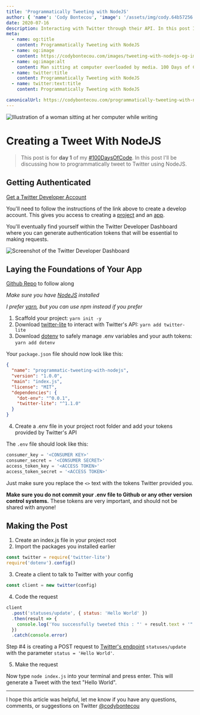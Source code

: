 ```yaml
---
title: 'Programmatically Tweeting with NodeJS'
author: { 'name': 'Cody Bontecou', 'image': '/assets/img/cody.64b57256.jpg' }
date: 2020-07-16
description: Interacting with Twitter through their API. In this post I discuss how to use twitter-lite to create and post a tweet.
meta:
  - name: og:title
    content: Programmatically Tweeting with NodeJS
  - name: og:image
    content: https://codybontecou.com/images/tweeting-with-nodejs-og-image.png
  - name: og:image:alt
    content: Man sitting at computer overloaded by media. 100 Days of Code While Dopamine Fasting.
  - name: twitter:title
    content: Programmatically Tweeting with NodeJS
  - name: twitter:text:title
    content: Programmatically Tweeting with NodeJS

canonicalUrl: https://codybontecou.com/programmatically-tweeting-with-nodejs
---
```


![Illustration of a woman sitting at her computer while writing](https://codybontecou.com/images/programmatic-tweeting.png)

# Creating a Tweet With NodeJS

> This post is for **day 1** of my [#100DaysOfCode](https://twitter.com/hashtag/100DaysOfCode?src=hashtag_click). In this post I'll be discussing how to programmatically tweet to Twitter using NodeJS.

<HeaderMeta :author=$frontmatter.author :date=$frontmatter.date />

## Getting Authenticated

[Get a Twitter Developer Account](https://developer.twitter.com/en/docs/twitter-api/getting-started/getting-access-to-the-twitter-api)

You'll need to follow the instructions of the link above to create a develop account. This gives you access to creating a [project](https://developer.twitter.com/en/docs/projects/overview) and an [app](https://developer.twitter.com/en/docs/apps/overview).

You'll eventually find yourself within the Twitter Developer Dashboard where you can generate authentication tokens that will be essential to making requests.

![Screenshot of the Twitter Developer Dashboard](https://codybontecou.com/images/twitter-dev-dashboard.png)

## Laying the Foundations of Your App

[Github Repo](https://github.com/CodyBontecou/day-1-tweet-with-nodejs) to follow along

_Make sure you have [NodeJS](https://nodejs.org/en/) installed_

_I prefer [yarn](https://yarnpkg.com/), but you can use npm instead if you prefer_

1. Scaffold your project: `yarn init -y`
2. Download [twitter-lite](https://github.com/draftbit/twitter-lite) to interact with Twitter's API: `yarn add twitter-lite`
3. Download [dotenv](https://github.com/motdotla/dotenv#readme) to safely manage .env variables and your auth tokens: `yarn add dotenv`

Your `package.json` file should now look like this:

```json
{
  "name": "programmatic-tweeting-with-nodejs",
  "version": "1.0.0",
  "main": "index.js",
  "license": "MIT",
  "dependencies": {
    "dot-env": "^0.0.1",
    "twitter-lite": "^1.1.0"
  }
}
```

4. Create a .env file in your project root folder and add your tokens provided by Twitter's API

The `.env` file should look like this:

```js
consumer_key = '<CONSUMER KEY>'
consumer_secret = '<CONSUMER SECRET>'
access_token_key = '<ACCESS TOKEN>'
access_token_secret = '<ACCESS TOKEN>'
```

Just make sure you replace the `<>` text with the tokens Twitter provided you.

**Make sure you do not commit your .env file to Github or any other version control systems.** These tokens are very important, and should not be shared with anyone!

## Making the Post

1. Create an index.js file in your project root
2. Import the packages you installed earlier

```js
const twitter = require('twitter-lite')
require('dotenv').config()
```

3. Create a client to talk to Twitter with your config

```js
const client = new twitter(config)
```

4. Code the request

```js
client
  .post('statuses/update', { status: 'Hello World' })
  .then(result => {
    console.log('You successfully tweeted this : "' + result.text + '"')
  })
  .catch(console.error)
```

Step #4 is creating a POST request to [Twitter's endpoint](https://developer.twitter.com/en/docs/twitter-api/v1/tweets/post-and-engage/api-reference/post-statuses-update) `statuses/update` with the parameter `status = 'Hello World'`.

5. Make the request

Now type `node index.js` into your terminal and press enter. This will generate a Tweet with the text "Hello World".

---

I hope this article was helpful, let me know if you have any questions, comments, or suggestions on Twitter [@codybontecou](https://twitter.com/CodyBontecou)

<SimpleNewsletter />
<Post />
